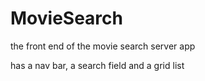 # MovieSearch

the front end of the movie search server app

has a nav bar, a search field and a grid list

